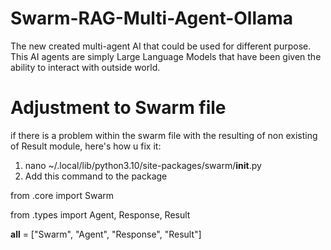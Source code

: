 # Swarm-RAG-Multi-Agent-Ollama
The new created multi-agent AI that could be used for different purpose. This AI agents are simply Large Language Models that have been given the ability to interact with outside world.
# Adjustment to Swarm file
if there is a problem within the swarm file with the resulting of non existing of Result module, here's how u fix it:
1. nano ~/.local/lib/python3.10/site-packages/swarm/__init__.py
2. Add this command to the package

from .core import Swarm

from .types import Agent, Response, Result

__all__ = ["Swarm", "Agent", "Response", "Result"]
